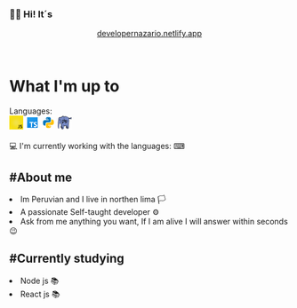### 👋👀 Hi! It´s

<div align="center">
<p> <a href="https://developernazario.netlify.app"> developernazario.netlify.app </a> </p> 
  <br>
  
</div>


<h1> What I'm up to</h1> 
<span> Languages: </span> 
<div display= "flex">
  <img src = "js.gif" width= "25px" height = "25px">
  <img src = "ty.png" width= "25px" height = "25px">
  <img src = "pyt.gif" width= "25px" height = "25px">
  <img src = "php.gif" width= "25px" height = "25px"> 
</div> 
<br/>
💻<span>  I'm currently working with the languages: </span> ⌨


<h2>#About me</h2>
<li>Im Peruvian and I live in northen lima 🏳</li>
<li>A passionate Self-taught developer ⚙</li>
<li>Ask from me anything you want, If I am alive I will answer within seconds 😉</li>
<h2>#Currently studying</h2>
<li>Node js 📚</li>
<li>React js 📚</li>
